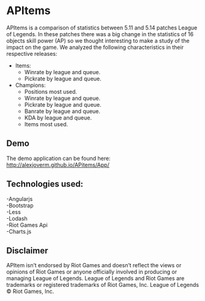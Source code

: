 # APItems 
APItems is a comparison of statistics between 5.11 and 5.14 patches League of Legends. In these patches there was a big change in the statistics of 16 objects skill power (AP) so we thought interesting to make a study of the impact on the game. We analyzed the following characteristics in their respective releases:  

+ Items:  
  - Winrate by league and queue.  
  - Pickrate by league and queue.  
+ Champions:  
  - Positions most used.  
  - Winrate by league and queue.  
  - Pickrate by league and queue.  
  - Banrate by league and queue.  
  - KDA by league and queue.  
  - Items most used.  

## Demo  
The demo application can be found here: http://alexjoverm.github.io/APitems/App/  

## Technologies used:

 -Angularjs  
 -Bootstrap  
 -Less  
 -Lodash  
 -Riot Games Api  
 -Charts.js
 
## Disclaimer

APItem isn’t endorsed by Riot Games and doesn’t reflect the views or opinions of Riot Games or anyone officially involved in producing or managing League of Legends. League of Legends and Riot Games are trademarks or registered trademarks of Riot Games, Inc. League of Legends © Riot Games, Inc.
